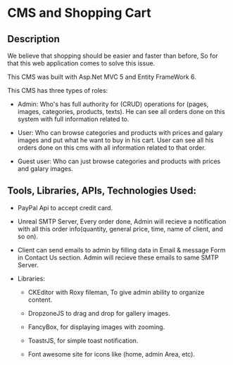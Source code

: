 # CMS and Shopping Cart
## Description
We believe that shopping should be easier and faster than before, So for that this web application comes to solve this issue.

This CMS was built with Asp.Net MVC 5 and Entity FrameWork 6.

This CMS has three types of roles:
- Admin: Who's has full authority for (CRUD) operations for (pages, images, categories, products, texts). He can see all orders done on this system with full information related to.

- User: Who can browse categories and products with prices and galary images and put what he want to buy in his cart. User can see all his orders done on this cms with all information related to that order.

- Guest user: Who can just browse categories and products with prices and galary images.

## Tools, Libraries, APIs, Technologies Used:

-  PayPal Api to accept credit card.
 

- Unreal SMTP Server, Every order done, Admin will recieve a notification with all this order info(quantity, general price, time, name of client, and so on).

- Client can send emails to admin by filling data in Email & message Form in Contact Us section. Admin will recieve these emails to same SMTP Server.
 

- Libraries:

  - CKEditor with Roxy fileman, To give admin ability to organize content.

  - DropzoneJS to drag and drop for gallery images. 

  - FancyBox, for displaying images with zooming.

  - ToastrJS, for simple toast notification.

  - Font awesome site for icons like (home, admin Area, etc).
